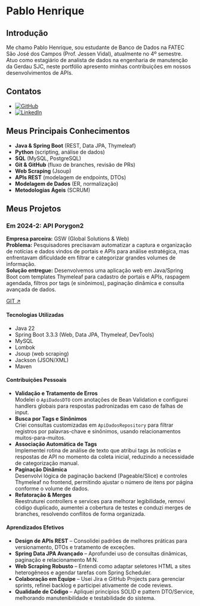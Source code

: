 # Pablo Henrique

## Introdução

Me chamo Pablo Henrique, sou estudante de Banco de Dados na FATEC São José dos Campos (Prof. Jessen Vidal), atualmente no 4º semestre. Atuo como estagiário de analista de dados na engenharia de manutenção da Gerdau SJC, neste portfólio apresento minhas contribuições em nossos desenvolvimentos de APIs.

## Contatos

* [![GitHub](https://img.shields.io/badge/GitHub-181717?style=for-the-badge&logo=github&logoColor=white)](https://github.com/pablohgs05)  
* [![LinkedIn](https://img.shields.io/badge/LinkedIn-0077B5?style=for-the-badge&logo=linkedin&logoColor=white)](https://www.linkedin.com/in/pablohgs05)

## Meus Principais Conhecimentos

- **Java & Spring Boot** (REST, Data JPA, Thymeleaf)  
- **Python** (scripting, análise de dados)  
- **SQL** (MySQL, PostgreSQL)  
- **Git & GitHub** (fluxo de branches, revisão de PRs)  
- **Web Scraping** (Jsoup)  
- **APIs REST** (modelagem de endpoints, DTOs)  
- **Modelagem de Dados** (ER, normalização)  
- **Metodologias Ágeis** (SCRUM)

## Meus Projetos

### Em 2024-2: API Porygon2

**Empresa parceira:** GSW (Global Solutions & Web)  
**Problema:** Pesquisadores precisavam automatizar a captura e organização de notícias e dados vindos de portais e APIs para análise estratégica, mas enfrentavam dificuldade em filtrar e categorizar grandes volumes de informação.  
**Solução entregue:** Desenvolvemos uma aplicação web em Java/Spring Boot com templates Thymeleaf para cadastro de portais e APIs, raspagem agendada, filtros por tags (e sinônimos), paginação dinâmica e consulta avançada de dados.

[GIT ↗](https://github.com/PorygonAPI/Porygon2)

#### Tecnologias Utilizadas

- Java 22  
- Spring Boot 3.3.3 (Web, Data JPA, Thymeleaf, DevTools)  
- MySQL  
- Lombok  
- Jsoup (web scraping)  
- Jackson (JSON/XML)  
- Maven  

#### Contribuições Pessoais

- **Validação e Tratamento de Erros**  
  Modelei o `ApiDadosDTO` com anotações de Bean Validation e configurei handlers globais para respostas padronizadas em caso de falhas de input.  
- **Busca por Tags e Sinônimos**  
  Criei consultas customizadas em `ApiDadosRepository` para filtrar registros por palavras-chave e sinônimos, usando relacionamentos muitos-para-muitos.  
- **Associação Automática de Tags**  
  Implementei rotina de análise de texto que atribui tags às notícias e respostas de API no momento da coleta inicial, reduzindo a necessidade de categorização manual.  
- **Paginação Dinâmica**  
  Desenvolvi lógica de paginação backend (Pageable/Slice) e controles Thymeleaf no frontend, permitindo ajustar o número de itens por página conforme o volume de dados.  
- **Refatoração & Merges**  
  Reestruturei controllers e services para melhorar legibilidade, removi código duplicado, aumentei a cobertura de testes e conduzi merges de branches, resolvendo conflitos de forma organizada.

#### Aprendizados Efetivos

- **Design de APIs REST** – Consolidei padrões de melhores práticas para versionamento, DTOs e tratamento de exceções.  
- **Spring Data JPA Avançado** – Aprofundei uso de consultas dinâmicas, paginação e relacionamento M:N.  
- **Web Scraping Robusto** – Entendi como adaptar seletores HTML a sites heterogêneos e agendar tarefas com Spring Scheduler.  
- **Colaboração em Equipe** – Usei Jira e GitHub Projects para gerenciar sprints, refinei backlog e participei ativamente de code reviews.  
- **Qualidade de Código** – Apliquei princípios SOLID e pattern DTO/Service, melhorando manutenibilidade e testabilidade do sistema.
